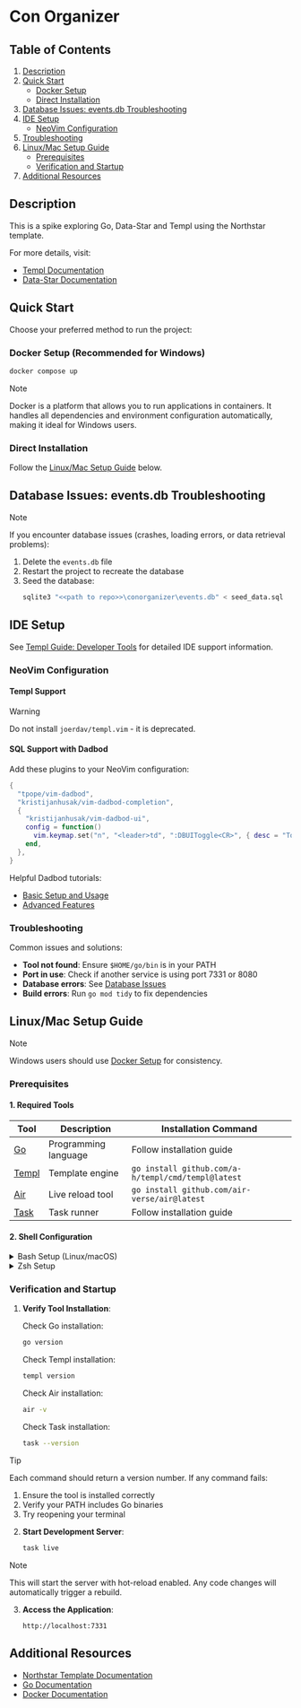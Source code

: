 # Con Organizer

## Table of Contents
1. [Description](#description)
2. [Quick Start](#quick-start)
   - [Docker Setup](#docker-setup-recommended-for-windows)
   - [Direct Installation](#direct-installation)
3. [Database Issues: events.db Troubleshooting](#database-issues-eventsdb-troubleshooting)
4. [IDE Setup](#ide-setup)
   - [NeoVim Configuration](#neovim-configuration)
5. [Troubleshooting](#troubleshooting)
6. [Linux/Mac Setup Guide](#linuxmac-setup-guide)
   - [Prerequisites](#prerequisites)
   - [Verification and Startup](#verification-and-startup)
7. [Additional Resources](#additional-resources)

   
## Description

This is a spike exploring Go, Data-Star and Templ using the Northstar template.

For more details, visit:
- [Templ Documentation](https://templ.guide)
- [Data-Star Documentation](https://data-star.dev/)

## Quick Start

Choose your preferred method to run the project:

### Docker Setup (Recommended for Windows)
   ```bash
   docker compose up
   ```

> [!NOTE]
> Docker is a platform that allows you to run applications in containers. It handles all dependencies and environment configuration automatically, making it ideal for Windows users.

### Direct Installation
Follow the [Linux/Mac Setup Guide](#linuxmac-setup-guide) below.


## Database Issues: events.db Troubleshooting
> [!NOTE]
> If you encounter database issues (crashes, loading errors, or data retrieval problems):
> 1. Delete the `events.db` file
> 2. Restart the project to recreate the database
> 3. Seed the database:
>    ```bash
>    sqlite3 "<<path to repo>>\conorganizer\events.db" < seed_data.sql
>    ```

## IDE Setup
See [Templ Guide: Developer Tools](https://templ.guide/developer-tools/ide-support/) for detailed IDE support information.

### NeoVim Configuration

#### Templ Support

> [!WARNING]
> Do not install `joerdav/templ.vim` - it is deprecated.

#### SQL Support with Dadbod
Add these plugins to your NeoVim configuration:

```lua
{
  "tpope/vim-dadbod",
  "kristijanhusak/vim-dadbod-completion",
  {
    "kristijanhusak/vim-dadbod-ui",
    config = function()
      vim.keymap.set("n", "<leader>td", ":DBUIToggle<CR>", { desc = "Toggle Dadbod UI" })
    end,
  },
}
```

Helpful Dadbod tutorials:
* [Basic Setup and Usage](https://www.youtube.com/watch?v=NhTPVXP8n7w)
* [Advanced Features](https://www.youtube.com/watch?v=ALGBuFLzDSA)

### Troubleshooting
Common issues and solutions:

* **Tool not found**: Ensure `$HOME/go/bin` is in your PATH
* **Port in use**: Check if another service is using port 7331 or 8080
* **Database errors**: See [Database Issues](#database-issues-eventsdb-troubleshooting)
* **Build errors**: Run `go mod tidy` to fix dependencies


## Linux/Mac Setup Guide

> [!NOTE]
> Windows users should use [Docker Setup](#docker-setup-recommended-for-windows) for consistency.

### Prerequisites

#### 1. Required Tools

| Tool | Description | Installation Command |
|------|-------------|---------------------|
| [Go](https://go.dev/doc/install) | Programming language | Follow installation guide
| [Templ](https://templ.guide) | Template engine | `go install github.com/a-h/templ/cmd/templ@latest` 
| [Air](https://github.com/cosmtrek/air) | Live reload tool | `go install github.com/air-verse/air@latest` 
| [Task](https://taskfile.dev/installation) | Task runner | Follow installation guide

#### 2. Shell Configuration

<details>
<summary>Bash Setup (Linux/macOS)</summary>

```bash
# Add to ~/.bashrc (Linux) or ~/.bash_profile (macOS)
echo 'export PATH=$PATH:$HOME/go/bin' >> ~/.bashrc  # or ~/.bash_profile for macOS

# Apply changes
source ~/.bashrc  # or source ~/.bash_profile for macOS
```
</details>

<details>
<summary>Zsh Setup</summary>

```bash
# Add Go binaries to PATH
echo 'export PATH=$PATH:$HOME/go/bin' >> ~/.zshrc

# Apply changes
source ~/.zshrc
```
</details>

### Verification and Startup

1. **Verify Tool Installation**:

   Check Go installation:
   ```bash
   go version
   ```

   Check Templ installation:
   ```bash
   templ version
   ```

   Check Air installation:
   ```bash
   air -v
   ```

   Check Task installation:
   ```bash
   task --version
   ```

> [!TIP]
> Each command should return a version number. If any command fails:
> 1. Ensure the tool is installed correctly
> 2. Verify your PATH includes Go binaries
> 3. Try reopening your terminal

2. **Start Development Server**:
   ```bash
   task live
   ```

> [!NOTE]
> This will start the server with hot-reload enabled.
> Any code changes will automatically trigger a rebuild.
   

3. **Access the Application**:
   ```
   http://localhost:7331
   ```

## Additional Resources

- [Northstar Template Documentation](https://github.com/zangster300/northstar)
- [Go Documentation](https://go.dev/doc/)
- [Docker Documentation](https://docs.docker.com/)
